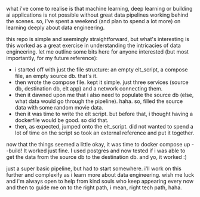 what i've come to realise is that machine learning, deep learning or building ai applications is not possible without great data pipelines working behind the scenes. so, i've spent a weekend (and plan to spend a lot more) on learning deeply about data engineering. 

this repo is simple and seemingly straightforward, but what's interesting is this worked as a great exercise in understanding the intricacies of data engineering. let me outline some bits here for anyone interested (but most importantly, for my future reference):

- i started off with just the file structure: an empty elt_script, a compose file, an empty source db. that's it.  
- then wrote the compose file. kept it simple. just three services (source db, destination db, elt app) and a network connecting them.
- then it dawned upon me that i also need to populate the source db (else, what data would go through the pipeline). haha. so, filled the source data with some random movie data.
- then it was time to write the elt script. but before that, i thought having a dockerfile would be good. so did that.
- then, as expected, jumped onto the elt_script. did not wanted to spend a lot of time on the script so took an external reference and put it together. 

now that the things seemed a little okay, it was time to docker compose up --build! It worked just fine. I used postgres and now tested if i was able to get the data from the source db to the destination db. and yo, it worked :)

just a super basic pipeline, but had to start somewhere. i'll work on this further and complexify as i learn more about data engineering. wish me luck and i'm always open to help from kind souls who keep appearing every now and then to guide me on to the right path, i mean, right tech path, haha.
